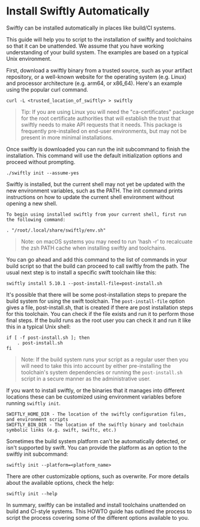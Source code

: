 # Install Swiftly Automatically

Swiftly can be installed automatically in places like build/CI systems.

This guide will help you to script to the installation of swiftly and toolchains so that it can be unattended. We assume that you have working understanding of your build system. The examples are based on a typical Unix environment.

First, download a swiftly binary from a trusted source, such as your artifact repository, or a well-known website for the operating system (e.g. Linux) and processor architecture (e.g. arm64, or x86_64). Here's an example using the popular curl command.

```
curl -L <trusted_location_of_swiftly> > swiftly
```

> Tip: If you are using Linux you will need the "ca-certificates" package for the root certificate authorities that will establish the trust that swiftly needs to make API requests that it needs. This package is frequently pre-installed on end-user environments, but may not be present in more minimal installations.

Once swiftly is downloaded you can run the init subcommand to finish the installation. This command will use the default initialization options and proceed without prompting.

```
./swiftly init --assume-yes
```

Swiftly is installed, but the current shell may not yet be updated with the new environment variables, such as the PATH. The init command prints instructions on how to update the current shell environment without opening a new shell.

```
To begin using installed swiftly from your current shell, first run the following command:

. "/root/.local/share/swiftly/env.sh"
```

> Note: on macOS systems you may need to run 'hash -r' to recalcuate the zsh PATH cache when installing swiftly and toolchains.

You can go ahead and add this command to the list of commands in your build script so that the build can proceed to call swiftly from the path. The usual next step is to install a specific swift toolchain like this:

```
swiftly install 5.10.1 --post-install-file=post-install.sh
```

It's possible that there will be some post-installation steps to prepare the build system for using the swift toolchain. The `post-install-file` option gives a file, post-install.sh, that is created if there are post installation steps for this toolchain. You can check if the file exists and run it to perform those final steps. If the build runs as the root user you can check it and run it like this in a typical Unix shell:

```
if [ -f post-install.sh ]; then
    . post-install.sh
fi
```

> Note: If the build system runs your script as a regular user then you will need to take this into account by either pre-installing the toolchain's system dependencies or running the `post-install.sh` script in a secure manner as the administrative user.

If you want to install swiftly, or the binaries that it manages into different locations these can be customized using environment variables before running `swiftly init`.

```
SWIFTLY_HOME_DIR - The location of the swiftly configuration files, and environment scripts
SWIFTLY_BIN_DIR - The location of the swiftly binary and toolchain symbolic links (e.g. swift, swiftc, etc.)
```

Sometimes the build system platform can't be automatically detected, or isn't supported by swift. You can provide the platform as an option to the swiftly init subcommand:

```
swiftly init --platform=<platform_name>
```

There are other customizable options, such as overwrite. For more details about the available options, check the help:

```
swiftly init --help
```

In summary, swiftly can be installed and install toolchains unattended on build and CI-style systems. This HOWTO guide has outlined the process to script the process covering some of the different options available to you.
